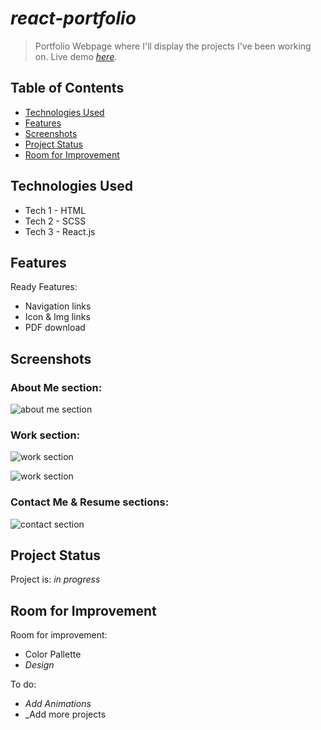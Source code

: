 # **_react-portfolio_**
> Portfolio Webpage where I'll display the projects I've been working on.
> Live demo [_here_](https://darolo13.github.io/react-portfolio-darolo/). 

## Table of Contents
* [Technologies Used](#technologies-used)
* [Features](#features)
* [Screenshots](#screenshots)
* [Project Status](#project-status)
* [Room for Improvement](#room-for-improvement)

## Technologies Used
- Tech 1 - HTML
- Tech 2 - SCSS
- Tech 3 - React.js


## Features
Ready Features:
- Navigation links
- Icon & Img links
- PDF download


## Screenshots
### About Me section:
![about me section](./assets/screenshots/about-me.png)

### Work section:
![work section](./assets/screenshots/work.png)

![work section](./assets/screenshots/work2.png)

### Contact Me & Resume sections:
![contact section](./assets/screenshots/contact-me.png)



## Project Status
Project is: _in progress_


## Room for Improvement
Room for improvement:
- Color Pallette
- _Design_

To do:
- _Add Animations_
- _Add more projects
